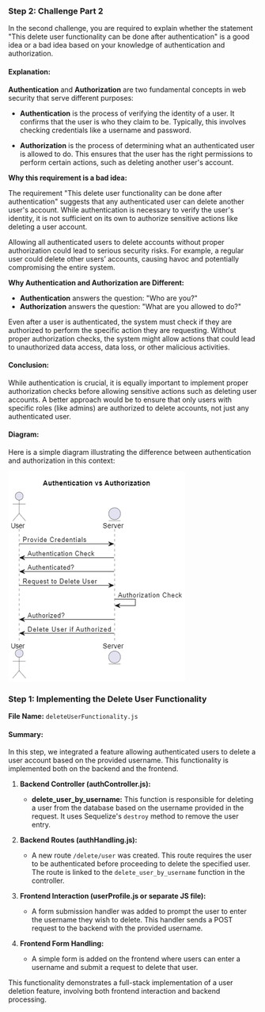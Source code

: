 
### Step 2: Challenge Part 2

In the second challenge, you are required to explain whether the statement "This delete user functionality can be done after authentication" is a good idea or a bad idea based on your knowledge of authentication and authorization. 

#### Explanation:

**Authentication** and **Authorization** are two fundamental concepts in web security that serve different purposes:

- **Authentication** is the process of verifying the identity of a user. It confirms that the user is who they claim to be. Typically, this involves checking credentials like a username and password.
  
- **Authorization** is the process of determining what an authenticated user is allowed to do. This ensures that the user has the right permissions to perform certain actions, such as deleting another user's account.

**Why this requirement is a bad idea:**

The requirement "This delete user functionality can be done after authentication" suggests that any authenticated user can delete another user's account. While authentication is necessary to verify the user's identity, it is not sufficient on its own to authorize sensitive actions like deleting a user account. 

Allowing all authenticated users to delete accounts without proper authorization could lead to serious security risks. For example, a regular user could delete other users’ accounts, causing havoc and potentially compromising the entire system.

**Why Authentication and Authorization are Different:**

- **Authentication** answers the question: "Who are you?"
- **Authorization** answers the question: "What are you allowed to do?"

Even after a user is authenticated, the system must check if they are authorized to perform the specific action they are requesting. Without proper authorization checks, the system might allow actions that could lead to unauthorized data access, data loss, or other malicious activities.

#### Conclusion:

While authentication is crucial, it is equally important to implement proper authorization checks before allowing sensitive actions such as deleting user accounts. A better approach would be to ensure that only users with specific roles (like admins) are authorized to delete accounts, not just any authenticated user.

#### Diagram:

Here is a simple diagram illustrating the difference between authentication and authorization in this context:

![Simple.png](Simple.png)







### Step 1: Implementing the Delete User Functionality

**File Name:** `deleteUserFunctionality.js`

#### Summary:

In this step, we integrated a feature allowing authenticated users to delete a user account based on the provided username. This functionality is implemented both on the backend and the frontend.

1. **Backend Controller (authController.js):**
   - **delete_user_by_username:** This function is responsible for deleting a user from the database based on the username provided in the request. It uses Sequelize's `destroy` method to remove the user entry.

2. **Backend Routes (authHandling.js):**
   - A new route `/delete/user` was created. This route requires the user to be authenticated before proceeding to delete the specified user. The route is linked to the `delete_user_by_username` function in the controller.

3. **Frontend Interaction (userProfile.js or separate JS file):**
   - A form submission handler was added to prompt the user to enter the username they wish to delete. This handler sends a POST request to the backend with the provided username.

4. **Frontend Form Handling:**
   - A simple form is added on the frontend where users can enter a username and submit a request to delete that user.

This functionality demonstrates a full-stack implementation of a user deletion feature, involving both frontend interaction and backend processing.

